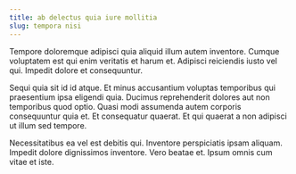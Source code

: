 ```yaml
---
title: ab delectus quia iure mollitia
slug: tempora nisi
---
```


Tempore doloremque adipisci quia aliquid illum autem inventore. Cumque voluptatem est qui enim veritatis et harum et. Adipisci reiciendis iusto vel qui. Impedit dolore et consequuntur.

Sequi quia sit id id atque. Et minus accusantium voluptas temporibus qui praesentium ipsa eligendi quia. Ducimus reprehenderit dolores aut non temporibus quod optio. Quasi modi assumenda autem corporis consequuntur quia et. Et consequatur quaerat. Et qui quaerat a non adipisci ut illum sed tempore.

Necessitatibus ea vel est debitis qui. Inventore perspiciatis ipsam aliquam. Impedit dolore dignissimos inventore. Vero beatae et. Ipsum omnis cum vitae et iste.
